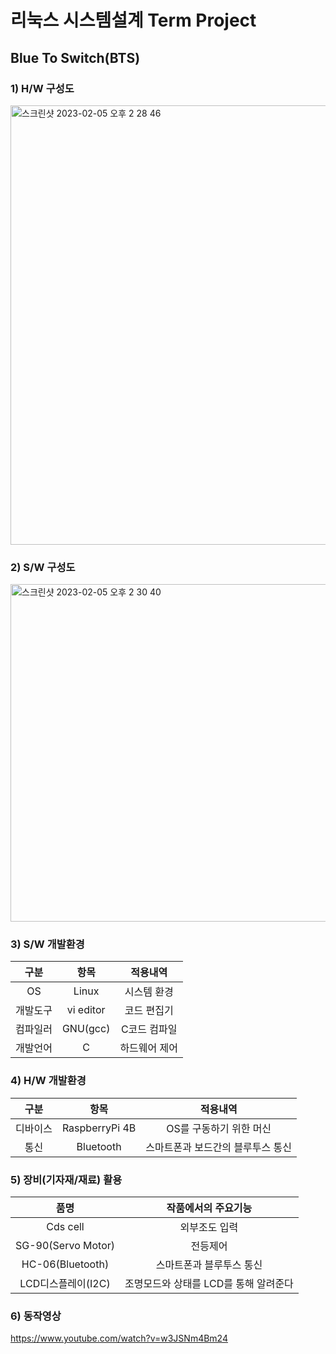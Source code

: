 # 리눅스 시스템설계 Term Project
## Blue To Switch(BTS)

### 1) H/W 구성도
<img width="703" alt="스크린샷 2023-02-05 오후 2 28 46" src="https://user-images.githubusercontent.com/103934004/216803377-78af6c6e-57f6-41f3-be1b-03ac04045d7e.png">

### 2) S/W 구성도
<img width="540" alt="스크린샷 2023-02-05 오후 2 30 40" src="https://user-images.githubusercontent.com/103934004/216803427-2e766a46-1e4a-407f-90ab-f0874da00535.png">

### 3) S/W 개발환경
|**구분**|**항목**|**적용내역**|
|:---:|:---:|:---:|
|OS|Linux|시스템 환경|
|개발도구|vi editor|코드 편집기|
|컴파일러|GNU(gcc)|C코드 컴파일|
|개발언어|C|하드웨어 제어|

### 4) H/W 개발환경
|**구분**|**항목**|**적용내역**|
|:---:|:---:|:---:|
|디바이스|RaspberryPi 4B|OS를 구동하기 위한 머신|
|통신|Bluetooth|스마트폰과 보드간의 블루투스 통신|

### 5) 장비(기자재/재료) 활용
|**품명**|**작품에서의 주요기능**|
|:---:|:---:|
|Cds cell|외부조도 입력|
|SG-90(Servo  Motor)|전등제어|
|HC-06(Bluetooth)|스마트폰과 블루투스 통신|
|LCD디스플레이(I2C)|조명모드와 상태를 LCD를 통해 알려준다|

### 6) 동작영상
https://www.youtube.com/watch?v=w3JSNm4Bm24
